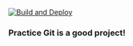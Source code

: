 [![Build and Deploy](https://github.com/irwing/practice-git/actions/workflows/deploy.yml/badge.svg)](https://github.com/irwing/practice-git/actions/workflows/deploy.yml)

### Practice Git is a good project!

